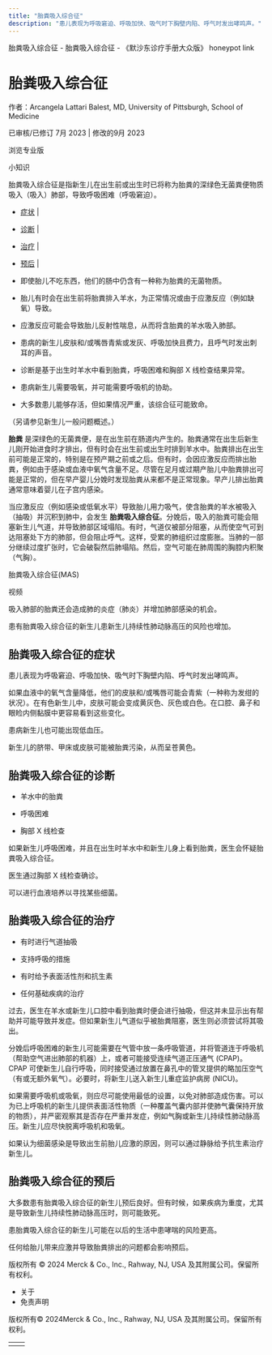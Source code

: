 ```yaml
---
title: "胎粪吸入综合征"
description: "患儿表现为呼吸窘迫、呼吸加快、吸气时下胸壁内陷、呼气时发出哮鸣声。"
---
```


﻿胎粪吸入综合征 \- 胎粪吸入综合征 \- 《默沙东诊疗手册大众版》 honeypot link

# 胎粪吸入综合征

作者：Arcangela Lattari Balest, MD, University of Pittsburgh, School of Medicine

已审核/已修订 7月 2023 \| 修改的9月 2023

浏览专业版

小知识

胎粪吸入综合征是指新生儿在出生前或出生时已将称为胎粪的深绿色无菌粪便物质吸入（吸入）肺部，导致呼吸困难（呼吸窘迫）。

- [症状](#症状_v814586_zh) \|
- [诊断](#诊断_v37991249_zh) \|
- [治疗](#治疗_v37991264_zh) \|
- [预后](#预后_v37991260_zh) \|

- 即使胎儿不吃东西，他们的肠中仍含有一种称为胎粪的无菌物质。

- 胎儿有时会在出生前将胎粪排入羊水，为正常情况或由于应激反应（例如缺氧）导致。

- 应激反应可能会导致胎儿反射性喘息，从而将含胎粪的羊水吸入肺部。

- 患病的新生儿皮肤和/或嘴唇青紫或发灰、呼吸加快且费力，且呼气时发出刺耳的声音。

- 诊断是基于出生时羊水中看到胎粪，呼吸困难和胸部 X 线检查结果异常。

- 患病新生儿需要吸氧，并可能需要呼吸机的协助。

- 大多数患儿能够存活，但如果情况严重，该综合征可能致命。


（另请参见新生儿一般问题概述。）

**胎粪** 是深绿色的无菌粪便，是在出生前在肠道内产生的。胎粪通常在出生后新生儿刚开始进食时才排出，但有时会在出生前或出生时排到羊水中。胎粪排出在出生前可能是正常的，特别是在预产期之前或之后。但有时，会因应激反应而排出胎粪，例如由于感染或血液中氧气含量不足。尽管在足月或过期产胎儿中胎粪排出可能是正常的，但在早产婴儿分娩时发现胎粪从来都不是正常现象。早产儿排出胎粪通常意味着婴儿在子宫内感染。

当应激反应（例如感染或低氧水平）导致胎儿用力吸气，使含胎粪的羊水被吸入（抽吸）并沉积到肺中，会发生 **胎粪吸入综合征**。分娩后，吸入的胎粪可能会阻塞新生儿气道，并导致肺部区域塌陷。有时，气道仅被部分阻塞，从而使空气可到达阻塞处下方的肺部，但会阻止呼气。这样，受累的肺组织过度膨胀。当肺的一部分继续过度扩张时，它会破裂然后肺塌陷。然后，空气可能在肺周围的胸腔内积聚（气胸）。

胎粪吸入综合征(MAS)



视频

吸入肺部的胎粪还会造成肺的炎症（肺炎）并增加肺部感染的机会。

患有胎粪吸入综合征的新生儿患新生儿持续性肺动脉高压的风险也增加。

## 胎粪吸入综合征的症状

患儿表现为呼吸窘迫、呼吸加快、吸气时下胸壁内陷、呼气时发出哮鸣声。

如果血液中的氧气含量降低，他们的皮肤和/或嘴唇可能会青紫（一种称为发绀的状况）。在有色新生儿中，皮肤可能会变成黄灰色、灰色或白色。在口腔、鼻子和眼睑内侧黏膜中更容易看到这些变化。

患病新生儿也可能出现低血压。

新生儿的脐带、甲床或皮肤可能被胎粪污染，从而呈苍黄色。

## 胎粪吸入综合征的诊断

- 羊水中的胎粪

- 呼吸困难

- 胸部 X 线检查


如果新生儿呼吸困难，并且在出生时羊水中和新生儿身上看到胎粪，医生会怀疑胎粪吸入综合征。

医生通过胸部 X 线检查确诊。

可以进行血液培养以寻找某些细菌。

## 胎粪吸入综合征的治疗

- 有时进行气道抽吸

- 支持呼吸的措施

- 有时给予表面活性剂和抗生素

- 任何基础疾病的治疗


过去，医生在羊水或新生儿口腔中看到胎粪时便会进行抽吸，但这并未显示出有帮助并可能导致并发症。但如果新生儿气道似乎被胎粪阻塞，医生则必须尝试将其吸出。

分娩后呼吸困难的新生儿可能需要在气管中放一条呼吸管道，并将管道连于呼吸机（帮助空气进出肺部的机器）上，或者可能接受连续气道正压通气 (CPAP)。CPAP 可使新生儿自行呼吸，同时接受通过放置在鼻孔中的管叉提供的略加压空气（有或无额外氧气）。必要时，将新生儿送入新生儿重症监护病房 (NICU)。

如果需要呼吸机或吸氧，则应尽可能使用最低的设置，以免对肺部造成伤害。可以为已上呼吸机的新生儿提供表面活性物质（一种覆盖气囊内部并使肺气囊保持开放的物质），并严密观察其是否存在严重并发症，例如气胸或新生儿持续性肺动脉高压。新生儿应尽快脱离呼吸机和吸氧。

如果认为细菌感染是导致出生前胎儿应激的原因，则可以通过静脉给予抗生素治疗新生儿。

## 胎粪吸入综合征的预后

大多数患有胎粪吸入综合征的新生儿预后良好。但有时候，如果疾病为重度，尤其是导致新生儿持续性肺动脉高压时，则可能致死。

患胎粪吸入综合征的新生儿可能在以后的生活中患哮喘的风险更高。

任何给胎儿带来应激并导致胎粪排出的问题都会影响预后。



版权所有 © 2024
Merck & Co., Inc., Rahway, NJ, USA 及其附属公司。保留所有权利。

- 关于
- 免责声明

版权所有© 2024Merck & Co., Inc., Rahway, NJ, USA 及其附属公司。保留所有权利。

|     |     |
| --- | --- |
|  |  |